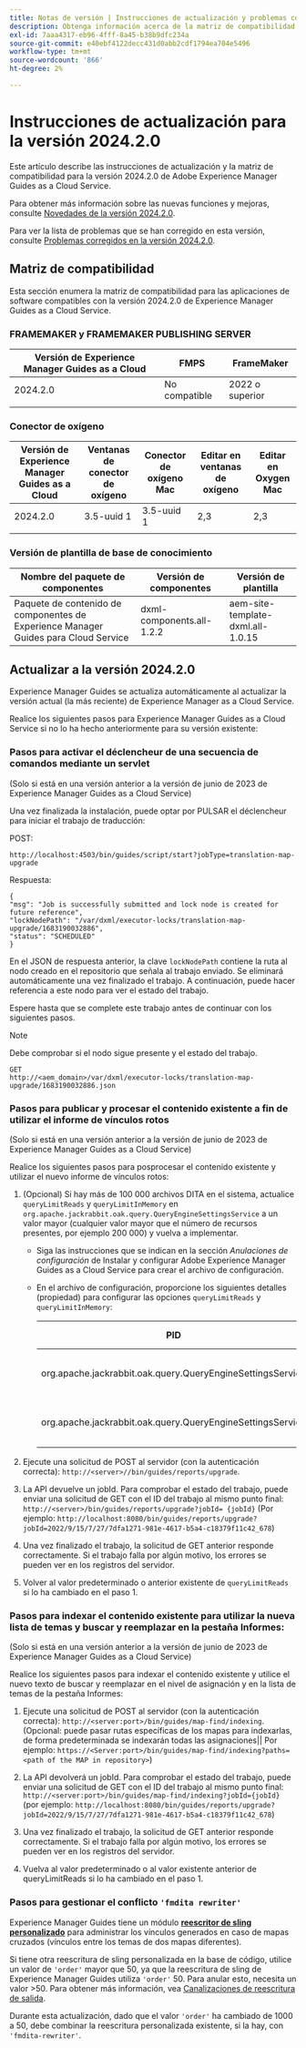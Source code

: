 ```yaml
---
title: Notas de versión | Instrucciones de actualización y problemas corregidos en la versión 2024.2.0 de Adobe Experience Manager Guides
description: Obtenga información acerca de la matriz de compatibilidad y cómo actualizar a la versión 2024.2.0 de Adobe Experience Manager Guides as a Cloud Service.
exl-id: 7aaa4317-eb96-4fff-8a45-b38b9dfc234a
source-git-commit: e40ebf4122decc431d0abb2cdf1794ea704e5496
workflow-type: tm+mt
source-wordcount: '866'
ht-degree: 2%

---
```


# Instrucciones de actualización para la versión 2024.2.0

Este artículo describe las instrucciones de actualización y la matriz de compatibilidad para la versión 2024.2.0 de Adobe Experience Manager Guides as a Cloud Service.

Para obtener más información sobre las nuevas funciones y mejoras, consulte [Novedades de la versión 2024.2.0](whats-new-2024-2-0.md).

Para ver la lista de problemas que se han corregido en esta versión, consulte [Problemas corregidos en la versión 2024.2.0](fixed-issues-2024-2-0.md).


## Matriz de compatibilidad

Esta sección enumera la matriz de compatibilidad para las aplicaciones de software compatibles con la versión 2024.2.0 de Experience Manager Guides as a Cloud Service.

### FRAMEMAKER y FRAMEMAKER PUBLISHING SERVER

| Versión de Experience Manager Guides as a Cloud | FMPS | FrameMaker |
| --- | --- | --- |
| 2024.2.0 | No compatible | 2022 o superior |
| | | |


### Conector de oxígeno

| Versión de Experience Manager Guides as a Cloud | Ventanas de conector de oxígeno | Conector de oxígeno Mac | Editar en ventanas de oxígeno | Editar en Oxygen Mac |
| --- | --- | --- | --- | --- |
| 2024.2.0 | 3.5-uuid 1 | 3.5-uuid 1 | 2,3 | 2,3 |
|  |  |  |  |


### Versión de plantilla de base de conocimiento

| Nombre del paquete de componentes | Versión de componentes | Versión de plantilla |
|---|---|---|
| Paquete de contenido de componentes de Experience Manager Guides para Cloud Service | dxml-components.all-1.2.2 | aem-site-template-dxml.all-1.0.15 |

## Actualizar a la versión 2024.2.0

Experience Manager Guides se actualiza automáticamente al actualizar la versión actual (la más reciente) de Experience Manager as a Cloud Service.


Realice los siguientes pasos para Experience Manager Guides as a Cloud Service si no lo ha hecho anteriormente para su versión existente:

### Pasos para activar el déclencheur de una secuencia de comandos mediante un servlet

(Solo si está en una versión anterior a la versión de junio de 2023 de Experience Manager Guides as a Cloud Service)

Una vez finalizada la instalación, puede optar por PULSAR el déclencheur para iniciar el trabajo de traducción:

POST:

```
http://localhost:4503/bin/guides/script/start?jobType=translation-map-upgrade
```

Respuesta:

```
{
"msg": "Job is successfully submitted and lock node is created for future reference",
"lockNodePath": "/var/dxml/executor-locks/translation-map-upgrade/1683190032886",
"status": "SCHEDULED"
}
```

En el JSON de respuesta anterior, la clave `lockNodePath` contiene la ruta al nodo creado en el repositorio que señala al trabajo enviado. Se eliminará automáticamente una vez finalizado el trabajo. A continuación, puede hacer referencia a este nodo para ver el estado del trabajo.

Espere hasta que se complete este trabajo antes de continuar con los siguientes pasos.

>[!NOTE]
>
> Debe comprobar si el nodo sigue presente y el estado del trabajo.

```
GET
http://<aem_domain>/var/dxml/executor-locks/translation-map-upgrade/1683190032886.json
```

### Pasos para publicar y procesar el contenido existente a fin de utilizar el informe de vínculos rotos

(Solo si está en una versión anterior a la versión de junio de 2023 de Experience Manager Guides as a Cloud Service)

Realice los siguientes pasos para posprocesar el contenido existente y utilizar el nuevo informe de vínculos rotos:

1. (Opcional) Si hay más de 100 000 archivos DITA en el sistema, actualice `queryLimitReads` y `queryLimitInMemory` en `org.apache.jackrabbit.oak.query.QueryEngineSettingsService` a un valor mayor (cualquier valor mayor que el número de recursos presentes, por ejemplo 200 000) y vuelva a implementar.

   - Siga las instrucciones que se indican en la sección *Anulaciones de configuración* de Instalar y configurar Adobe Experience Manager Guides as a Cloud Service para crear el archivo de configuración.
   - En el archivo de configuración, proporcione los siguientes detalles (propiedad) para configurar las opciones `queryLimitReads` y `queryLimitInMemory`:

     | PID | Clave de propiedad | Valor de propiedad |
     |---|---|---|
     | org.apache.jackrabbit.oak.query.QueryEngineSettingsService | queryLimitReads | Value: 200000 Valor predeterminado: 100000 |
     | org.apache.jackrabbit.oak.query.QueryEngineSettingsService | queryLimitInMemory | Value: 200000 Valor predeterminado: 100000 |

1. Ejecute una solicitud de POST al servidor (con la autenticación correcta): `http://<server>//bin/guides/reports/upgrade`.

1. La API devuelve un jobId. Para comprobar el estado del trabajo, puede enviar una solicitud de GET con el ID del trabajo al mismo punto final: `http://<server>/bin/guides/reports/upgrade?jobId= {jobId}`
(Por ejemplo: `http://localhost:8080/bin/guides/reports/upgrade?jobId=2022/9/15/7/27/7dfa1271-981e-4617-b5a4-c18379f11c42_678`)

1. Una vez finalizado el trabajo, la solicitud de GET anterior responde correctamente. Si el trabajo falla por algún motivo, los errores se pueden ver en los registros del servidor.

1. Volver al valor predeterminado o anterior existente de `queryLimitReads` si lo ha cambiado en el paso 1.

### Pasos para indexar el contenido existente para utilizar la nueva lista de temas y buscar y reemplazar en la pestaña Informes:

(Solo si está en una versión anterior a la versión de junio de 2023 de Experience Manager Guides as a Cloud Service)

Realice los siguientes pasos para indexar el contenido existente y utilice el nuevo texto de buscar y reemplazar en el nivel de asignación y en la lista de temas de la pestaña Informes:

1. Ejecute una solicitud de POST al servidor (con la autenticación correcta): `http://<server:port>/bin/guides/map-find/indexing`. (Opcional: puede pasar rutas específicas de los mapas para indexarlas, de forma predeterminada se indexarán todas las asignaciones|| Por ejemplo: `https://<Server:port>/bin/guides/map-find/indexing?paths=<path of the MAP in repository>`)

1. La API devolverá un jobId. Para comprobar el estado del trabajo, puede enviar una solicitud de GET con el ID del trabajo al mismo punto final: `http://<server:port>/bin/guides/map-find/indexing?jobId={jobId}` (por ejemplo: `http://localhost:8080/bin/guides/reports/upgrade?jobId=2022/9/15/7/27/7dfa1271-981e-4617-b5a4-c18379f11c42_678`)

1. Una vez finalizado el trabajo, la solicitud de GET anterior responde correctamente. Si el trabajo falla por algún motivo, los errores se pueden ver en los registros del servidor.

1. Vuelva al valor predeterminado o al valor existente anterior de queryLimitReads si lo ha cambiado en el paso 1.

### Pasos para gestionar el conflicto `'fmdita rewriter'`

Experience Manager Guides tiene un módulo [**reescritor de sling personalizado**](../cs-install-guide/conf-output-generation.md#custom-rewriter) para administrar los vínculos generados en caso de mapas cruzados (vínculos entre los temas de dos mapas diferentes).

Si tiene otra reescritura de sling personalizada en la base de código, utilice un valor de `'order'` mayor que 50, ya que la reescritura de sling de Experience Manager Guides utiliza `'order'` 50.  Para anular esto, necesita un valor >50. Para obtener más información, vea [Canalizaciones de reescritura de salida](https://sling.apache.org/documentation/bundles/output-rewriting-pipelines-org-apache-sling-rewriter.html).

Durante esta actualización, dado que el valor `'order'` ha cambiado de 1000 a 50, debe combinar la reescritura personalizada existente, si la hay, con `'fmdita-rewriter'`.
